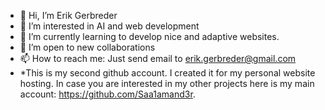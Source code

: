 - 👋 Hi, I’m Erik Gerbreder
- 👀 I’m interested in AI and web development
- 🌱 I’m currently learning to develop nice and adaptive websites.
- 💞️ I’m open to new collaborations
- 📫 How to reach me: Just send email to erik.gerbreder@gmail.com
- *This is my second github account. I created it for my personal website hosting. In case you are interested in my other projects here is my main account: https://github.com/Saa1amand3r. 

<!---
Erik-Gerbreder/Erik-Gerbreder is a ✨ special ✨ repository because its `README.md` (this file) appears on your GitHub profile.
You can click the Preview link to take a look at your changes.
--->
